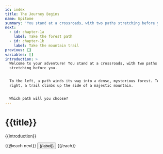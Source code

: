 ```yaml
---
id: index
title: The Journey Begins
name: Epitome
summary: 'You stand at a crossroads, with two paths stretching before you.'
next:
  - id: chapter-1a
    label: Take the forest path
  - id: chapter-1b
    label: Take the mountain trail
previous: []
variables: []
introduction: >
  Welcome to your adventure! You stand at a crossroads, with two paths
  stretching before you.


  To the left, a path winds its way into a dense, mysterious forest. To the
  right, a trail climbs up the side of a majestic mountain.


  Which path will you choose?
---
```


<div class="container h-screen flex flex-col item-center justify-center">
  <h1>{{title}}</h1>

  {{introduction}}

  <div class="right-choices">
    {{@each next}}
      <button data-scene-id="{{id}}">{{label}}</button>
    {{/each}}
  </div>
</div>
